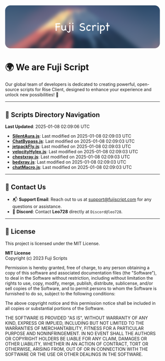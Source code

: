 ![Banner](.github/b.webp)

# 🌍 **We are Fuji Script**

Our global team of developers is dedicated to creating powerful, open-source scripts for Rise Client, designed to enhance your experience and unlock new possibilities! 🌟

---
<!-- SCRIPTS_NAVIGATION_START -->
## 📂 **Scripts Directory Navigation**

**Last Updated**: 2025-01-08 02:09:06 UTC

- **[SilentAura.js](scripts/SilentAura.js)**: Last modified on 2025-01-08 02:09:03 UTC
- **[ChatBypass.js](scripts/ChatBypass.js)**: Last modified on 2025-01-08 02:09:03 UTC
- **[jetpackFly.js](scripts/jetpackFly.js)**: Last modified on 2025-01-08 02:09:03 UTC
- **[velocityHylex.js](scripts/velocityHylex.js)**: Last modified on 2025-01-08 02:09:03 UTC
- **[chestxray.js](scripts/chestxray.js)**: Last modified on 2025-01-08 02:09:03 UTC
- **[bedxray.js](scripts/bedxray.js)**: Last modified on 2025-01-08 02:09:03 UTC
- **[chatMacro.js](scripts/chatMacro.js)**: Last modified on 2025-01-08 02:09:03 UTC

<!-- SCRIPTS_NAVIGATION_END -->

---

## 💬 **Contact Us**  
- 📬 **Support Email**: Reach out to us at [support@fujiscript.com](mailto:support@fujiscript.com) for any questions or assistance.  
- 💬 **Discord**: Contact **Leo728** directly at `Discord@leo728`.

---

## 📜 **License**

This project is licensed under the MIT License.  

**MIT License**  
Copyright (c) 2023 Fuji Scripts  

Permission is hereby granted, free of charge, to any person obtaining a copy of this software and associated documentation files (the "Software"), to deal in the Software without restriction, including without limitation the rights to use, copy, modify, merge, publish, distribute, sublicense, and/or sell copies of the Software, and to permit persons to whom the Software is furnished to do so, subject to the following conditions:  

The above copyright notice and this permission notice shall be included in all copies or substantial portions of the Software.  

THE SOFTWARE IS PROVIDED "AS IS", WITHOUT WARRANTY OF ANY KIND, EXPRESS OR IMPLIED, INCLUDING BUT NOT LIMITED TO THE WARRANTIES OF MERCHANTABILITY, FITNESS FOR A PARTICULAR PURPOSE AND NONINFRINGEMENT. IN NO EVENT SHALL THE AUTHORS OR COPYRIGHT HOLDERS BE LIABLE FOR ANY CLAIM, DAMAGES OR OTHER LIABILITY, WHETHER IN AN ACTION OF CONTRACT, TORT OR OTHERWISE, ARISING FROM, OUT OF OR IN CONNECTION WITH THE SOFTWARE OR THE USE OR OTHER DEALINGS IN THE SOFTWARE.  
